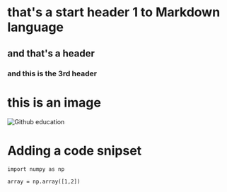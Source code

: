# that's a start header 1 to Markdown language  
## and that's a header  
### and this is the 3rd header

# this is an image 
![Github education](https://cdn.hashnode.com/res/hashnode/image/upload/v1628871856155/dBlWL6a3I.png)

# Adding a code snipset 

```
import numpy as np

array = np.array([1,2])
```
